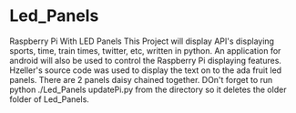 # Led_Panels
Raspberry Pi With LED Panels
This Project will display API's displaying sports, time, train times, twitter, etc, written in python.
An application for android will also be used to control the Raspberry Pi displaying features.
Hzeller's source code was used to display the text on to the ada fruit led panels. There are 2 panels daisy chained together. 
DOn't forget to run python ./Led_Panels updatePi.py from the directory so it deletes the older folder of Led_Panels. 
